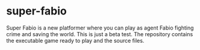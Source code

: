 # super-fabio
Super Fabio is a new platformer where you can play as agent Fabio fighting crime and saving the world. This is just a beta test.
The repository contains the executable game ready to play and the source files. 
